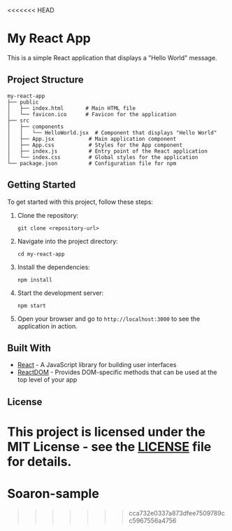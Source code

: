 <<<<<<< HEAD
# My React App

This is a simple React application that displays a "Hello World" message.

## Project Structure

```
my-react-app
├── public
│   ├── index.html       # Main HTML file
│   └── favicon.ico      # Favicon for the application
├── src
│   ├── components
│   │   └── HelloWorld.jsx  # Component that displays "Hello World"
│   ├── App.jsx           # Main application component
│   ├── App.css           # Styles for the App component
│   ├── index.js          # Entry point of the React application
│   └── index.css         # Global styles for the application
└── package.json          # Configuration file for npm
```

## Getting Started

To get started with this project, follow these steps:

1. Clone the repository:
   ```
   git clone <repository-url>
   ```

2. Navigate into the project directory:
   ```
   cd my-react-app
   ```

3. Install the dependencies:
   ```
   npm install
   ```

4. Start the development server:
   ```
   npm start
   ```

5. Open your browser and go to `http://localhost:3000` to see the application in action.

## Built With

- [React](https://reactjs.org/) - A JavaScript library for building user interfaces
- [ReactDOM](https://reactjs.org/docs/react-dom.html) - Provides DOM-specific methods that can be used at the top level of your app

## License

This project is licensed under the MIT License - see the [LICENSE](LICENSE) file for details.
=======
# Soaron-sample
>>>>>>> cca732e0337a873dfee7509789cc5967556a4756
